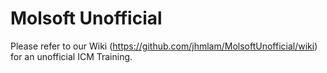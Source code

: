 # Molsoft Unofficial
Please refer to our Wiki (https://github.com/jhmlam/MolsoftUnofficial/wiki) for an unofficial ICM Training.
